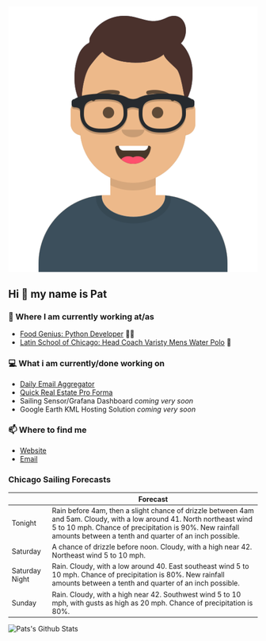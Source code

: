 [![Social banner for p-j-falconer](https://raw.githubusercontent.com/P-J-FALCONER/P-J-FALCONER/master/assets/avataaars.svg)](https://patfalconer.com/)
## Hi :wave: my name is Pat

### 💼 Where I am currently working at/as
- [Food Genius: Python Developer](https://getfoodgenius.com/) 🍔🐍
- [Latin School of Chicago: Head Coach Varisty Mens Water Polo](https://www.latinschool.org/) 🤽


### 💻 What i am currently/done working on
 - [Daily Email Aggregator](https://github.com/P-J-FALCONER/dott_daily_mail)
 - [Quick Real Estate Pro Forma](https://github.com/P-J-FALCONER/henry)
 - Sailing Sensor/Grafana Dashboard *coming very soon*
 - Google Earth KML Hosting Solution *coming very soon*

### 📫 Where to find me
 - [Website](https://patfalconer.com/)
 - [Email](mailto:patrick.j.falconer@gmail.com)


### Chicago Sailing Forecasts
|   | Forecast  |
|---|---|
| Tonight | Rain before 4am, then a slight chance of drizzle between 4am and 5am. Cloudy, with a low around 41. North northeast wind 5 to 10 mph. Chance of precipitation is 90%. New rainfall amounts between a tenth and quarter of an inch possible. |
| Saturday | A chance of drizzle before noon. Cloudy, with a high near 42. Northeast wind 5 to 10 mph. |
| Saturday Night | Rain. Cloudy, with a low around 40. East southeast wind 5 to 10 mph. Chance of precipitation is 80%. New rainfall amounts between a tenth and quarter of an inch possible. |
| Sunday | Rain. Cloudy, with a high near 42. Southwest wind 5 to 10 mph, with gusts as high as 20 mph. Chance of precipitation is 80%. |

![Pats's Github Stats](https://github-readme-stats.vercel.app/api?username=p-j-falconer&show_icons=true&theme=radical)
